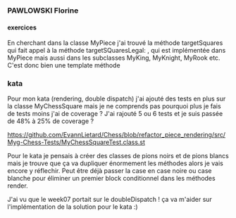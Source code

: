 ### PAWLOWSKI Florine 

#### exercices 

En cherchant dans la classe MyPiece j'ai trouvé la méthode targetSquares qui fait appel à la méthode targetSQuaresLegal: , 
qui est implémentée dans MyPiece mais aussi dans les subclasses MyKing, MyKnight, MyRook etc. C'est donc bien une template méthode 

### kata 

Pour mon kata (rendering, double dispatch) j'ai ajouté des tests en plus sur la classe MyChessSquare mais je ne comprends pas pourquoi plus je fais de tests moins j'ai de coverage ? J'ai rajouté 5 ou 6 tests et je suis passée de 48% à 25% de coverage ? 

https://github.com/EvannLietard/Chess/blob/refactor_piece_rendering/src/Myg-Chess-Tests/MyChessSquareTest.class.st

Pour le kata je pensais à créer des classes de pions noirs et de pions blancs mais je trouve que ça va dupliquer énormement les méthodes alors je vais encore y réflechir. Peut être déjà passer la case en case noire ou case blanche pour éliminer un premier block conditionnel dans les méthodes render. 

J'ai vu que le week07 portait sur le doubleDispatch ! ça va m'aider sur l'implémentation de la solution pour le kata :) 
